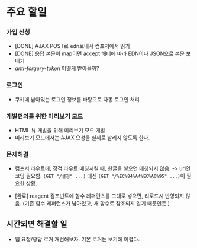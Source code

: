 # 주요 할일

### 가입 신청

* [DONE] AJAX POST로 edn보내서 컴포저에서 읽기
* [DONE] 응답 본문이 map이면 accept 헤더에 따라 EDN이나 JSON으로 본문 보내기
* *anti-forgery-token* 어떻게 받아올까?

### 로그인

* 쿠키에 남아있는 로그인 정보를 바탕으로 자동 로그인 처리

### 개발편의를 위한 미리보기 모드

* HTML 뷰 개발을 위해 미리보기 모드 개발
* 미리보기 모드에서는 AJAX 요청을 실제로 날리지 않도록 한다.

### 문제해결

* 컴포저 라우트에, 정적 라우트 매칭시킬 때, 한글을 넣으면 매칭되지 않음. -> url인코딩 필요함. ```(GET "/설정" ...)``` 대신 ```(GET "/%EC%84%A4%EC%A0%95" ...)```이 필요한 상황.

* [완료] reagent 컴포넌트에 함수 레퍼런스를 그대로 넣으면, 리로드시 반영되지 않음.
  (기존 함수 레퍼런스가 남아있고, 새 함수로 참조되지 않기 때문인듯.)

## 시간되면 해결할 일

* 웹 요청/응답 로거 개선해보자. 기본 로거는 보기에 어렵다.
